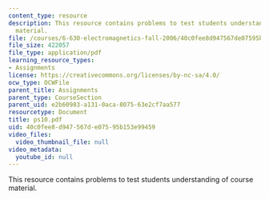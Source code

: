 ```yaml
---
content_type: resource
description: This resource contains problems to test students understanding of course
  material.
file: /courses/6-630-electromagnetics-fall-2006/40c0fee8d947567de07595b153e99459_ps10.pdf
file_size: 422057
file_type: application/pdf
learning_resource_types:
- Assignments
license: https://creativecommons.org/licenses/by-nc-sa/4.0/
ocw_type: OCWFile
parent_title: Assignments
parent_type: CourseSection
parent_uid: e2b60983-a131-0aca-8075-63e2cf7aa577
resourcetype: Document
title: ps10.pdf
uid: 40c0fee8-d947-567d-e075-95b153e99459
video_files:
  video_thumbnail_file: null
video_metadata:
  youtube_id: null
---
```

This resource contains problems to test students understanding of course material.